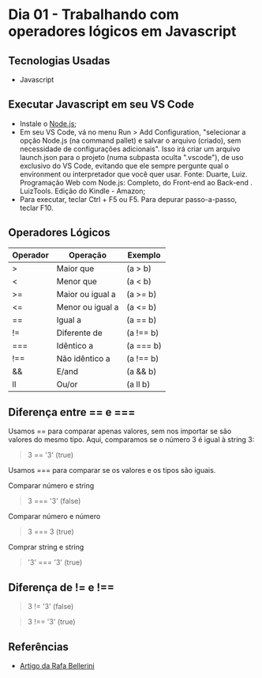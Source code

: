 # Dia 01 - Trabalhando com operadores lógicos em Javascript

## Tecnologias Usadas

*   Javascript

## Executar Javascript em seu VS Code

* Instale o [Node.js](https://nodejs.org/en/); 
* Em seu VS Code, vá no menu Run > Add Configuration, "selecionar a opção Node.js (na command pallet) e salvar o arquivo (criado), sem necessidade de configurações adicionais". Isso irá criar um arquivo launch.json para o projeto (numa subpasta oculta ".vscode"), de uso exclusivo do VS Code, evitando que ele sempre pergunte qual o environment ou interpretador que você quer usar. Fonte: Duarte, Luiz. Programação Web com Node.js: Completo, do Front-end ao Back-end . LuizTools. Edição do Kindle - Amazon; 
* Para executar, teclar Ctrl + F5 ou F5. Para depurar passo-a-passo, teclar F10.

## Operadores Lógicos

| Operador | Operação | Exemplo |
| -------- | -------- | -------                
| >   | Maior que        | (a > b)
| <	  | Menor que	     | (a < b)
| >=  | Maior ou igual a | (a >= b)
| <=  | Menor ou igual a | (a <= b)
| ==  | Igual a          | (a == b)
| !=  | Diferente de	 | (a !== b)
| === | Idêntico a       | (a === b)
| !== |	Não idêntico a   |	(a !== b)
| &&  |	E/and            |	(a && b)
| ll  |	Ou/or            |	(a ll b)

## Diferença entre == e ===

Usamos == para comparar apenas valores, sem nos importar se são valores do mesmo tipo. Aqui, comparamos se o número 3 é igual à string 3:

> 3 == '3' (true)

Usamos === para comparar se os valores e os tipos são iguais.

Comparar número e string

> 3 === '3' (false)

Comparar número e número

> 3 === 3 (true)

Comprar string e string

> '3' === '3' (true)

## Diferença de != e !==

> 3 != '3' (false)

> 3 !== '3' (true)

## Referências

* [Artigo da Rafa Bellerini](https://www.alura.com.br/artigos/operadores-matematicos-em-javascript?gclid=Cj0KCQiA_8OPBhDtARIsAKQu0gYUqZqgonpXyEP1_hpUl58wYAk_P3Ze4VWrxo9ftkFW9CLYOMyjO1caAlrzEALw_wcB&utm_source=ActiveCampaign&utm_medium=email&utm_content=%237DaysOfCode+-+L%C3%B3gica+JS+1%2F7%3A+Opera%C3%A7%C3%B5es+Booleanas&utm_campaign=%5BALURA+%237days+Of+Code%5D+%28L%C3%B3gica+de+Programa%C3%A7%C3%A3o+-+JavaScript%29+Dia+1%3A+Comparando+Valores&vgo_ee=F9c%2FFeXJKtFaSDiEzuuGvL35hO7C%2FF3J%2FgQB9Uu3XAY%3D)
